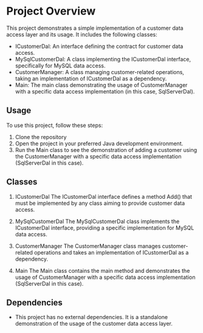 # Project Overview
This project demonstrates a simple implementation of a customer data access layer and its usage. It includes the following classes:

* ICustomerDal: An interface defining the contract for customer data access.
* MySqlCustomerDal: A class implementing the ICustomerDal interface, specifically for MySQL data access.
* CustomerManager: A class managing customer-related operations, taking an implementation of ICustomerDal as a dependency.
* Main: The main class demonstrating the usage of CustomerManager with a specific data access implementation (in this case, SqlServerDal).

 ## Usage

To use this project, follow these steps:
1. Clone the repository
2. Open the project in your preferred Java development environment.
3. Run the Main class to see the demonstration of adding a customer using the CustomerManager with a specific data access implementation (SqlServerDal in this case).

## Classes
1. ICustomerDal
   The ICustomerDal interface defines a method Add() that must be implemented by any class aiming to provide customer data access.

2. MySqlCustomerDal
   The MySqlCustomerDal class implements the ICustomerDal interface, providing a specific implementation for MySQL data access.

3. CustomerManager
   The CustomerManager class manages customer-related operations and takes an implementation of ICustomerDal as a dependency.

4. Main
   The Main class contains the main method and demonstrates the usage of CustomerManager with a specific data access implementation (SqlServerDal in this case).

## Dependencies
  *  This project has no external dependencies. It is a standalone demonstration of the usage of the customer data access layer.
